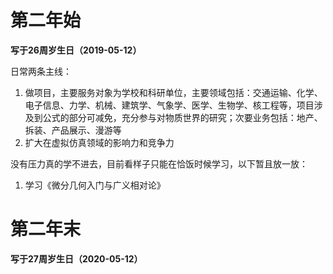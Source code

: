 # 第二年始

**写于26周岁生日（2019-05-12）**

日常两条主线：
1. 做项目，主要服务对象为学校和科研单位，主要领域包括：交通运输、化学、电子信息、力学、机械、建筑学、气象学、医学、生物学、核工程等，项目涉及到公式的部分可减免，充分参与对物质世界的研究；次要业务包括：地产、拆装、产品展示、漫游等
2. 扩大在虚拟仿真领域的影响力和竞争力


没有压力真的学不进去，目前看样子只能在恰饭时候学习，以下暂且放一放：
1. 学习《微分几何入门与广义相对论》






# 第二年末

**写于27周岁生日（2020-05-12）**
























